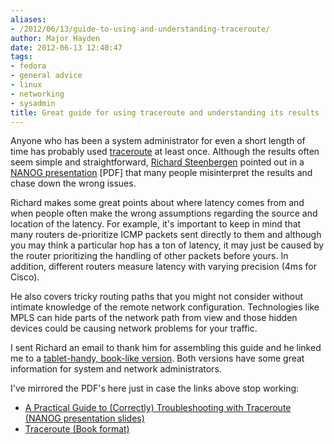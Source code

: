 ```yaml
---
aliases:
- /2012/06/13/guide-to-using-and-understanding-traceroute/
author: Major Hayden
date: 2012-06-13 12:40:47
tags:
- fedora
- general advice
- linux
- networking
- sysadmin
title: Great guide for using traceroute and understanding its results
---
```


Anyone who has been a system administrator for even a short length of time has probably used [traceroute][1] at least once. Although the results often seem simple and straightforward, [Richard Steenbergen][2] pointed out in a [NANOG presentation][3] [PDF] that many people misinterpret the results and chase down the wrong issues.

Richard makes some great points about where latency comes from and when people often make the wrong assumptions regarding the source and location of the latency. For example, it's important to keep in mind that many routers de-prioritize ICMP packets sent directly to them and although you may think a particular hop has a ton of latency, it may just be caused by the router prioritizing the handling of other packets before yours. In addition, different routers measure latency with varying precision (4ms for Cisco).

He also covers tricky routing paths that you might not consider without intimate knowledge of the remote network configuration. Technologies like MPLS can hide parts of the network path from view and those hidden devices could be causing network problems for your traffic.

I sent Richard an email to thank him for assembling this guide and he linked me to a [tablet-handy, book-like version][4]. Both versions have some great information for system and network administrators.

I've mirrored the PDF's here just in case the links above stop working:

  * [A Practical Guide to (Correctly) Troubleshooting with Traceroute (NANOG presentation slides)][5]
  * [Traceroute (Book format)][6]

 [1]: http://en.wikipedia.org/wiki/Traceroute
 [2]: http://www.linkedin.com/in/rsteenbergen
 [3]: http://www.nanog.org/meetings/nanog47/presentations/Sunday/RAS_Traceroute_N47_Sun.pdf
 [4]: http://cluepon.net/ras/traceroute.pdf
 [5]: /wp-content/uploads/2012/06/RAS_Traceroute_NANOG_slides.pdf
 [6]: /wp-content/uploads/2012/06/RAS_Traceroute_Book_Format.pdf